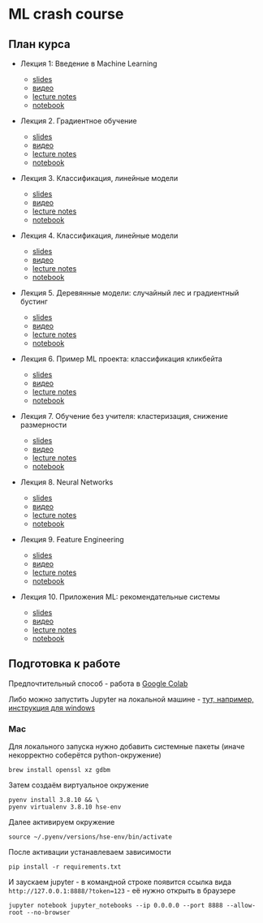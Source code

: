 # ML crash course

## План курса

* Лекция 1: Введение в Machine Learning
    * [slides](https://docs.google.com/presentation/d/17lCrDPFqPzrxco9NOdgBCx_1ewLJ7iQ9/edit#slide=id.p1)
    * [видео](https://youtu.be/_BSlnZzlng4)
    * [lecture notes](./lecture_notes/ml_intro.md)
    * [notebook](./jupyter_notebooks/Part_01_ML_intro.ipynb)
    
* Лекция 2. Градиентное обучение
    * [slides](https://docs.google.com/presentation/d/1hnSsAvs3D-Lncis12Q6aPbbbvp_ISZdg/edit?usp=sharing&ouid=116356322827696809637&rtpof=true&sd=true)
    * [видео](https://youtu.be/redXBYr76TM)
    * [lecture notes](./lecture_notes/gradient_descent.md)
    * [notebook](./jupyter_notebooks/Part_02_gradient_descent.ipynb)
    
* Лекция 3. Классификация, линейные модели
    * [slides](https://docs.google.com/presentation/d/1P6BGXL1RF4ehTRXCs7zU2jLkIOLfagRk/edit?usp=sharing&ouid=116356322827696809637&rtpof=true&sd=true)
    * [видео](https://youtu.be/-FDok30act0)
    * [lecture notes](./lecture_notes/)
    * [notebook](./jupyter_notebooks/Part_03_validation_generalization_ability_overfitting.ipynb)
    
* Лекция 4. Классификация, линейные модели
    * [slides](https://docs.google.com/presentation/d/1jiV8xDS-26Vit6eMbzAXmvgd2tSeyh3P/edit?usp=sharing&ouid=116356322827696809637&rtpof=true&sd=true)
    * [видео](https://youtu.be/-FDok30act0)
    * [lecture notes](./lecture_notes/)
    * [notebook](./jupyter_notebooks/Part_04_classification.ipynb)
    
* Лекция 5. Деревянные модели: случайный лес и градиентный бустинг
    * [slides](https://docs.google.com/presentation/d/11uOvlnIs4PhTnXRq7MWs-zFRoGLqW9bB/edit#slide=id.g111d491c0c7_0_11)
    * [видео](https://youtu.be/Q2h7CkvZXIo)
    * [lecture notes](./lecture_notes/)
    * [notebook](./jupyter_notebooks/Part_05_Trees_Boosting.ipynb)
    
* Лекция 6. Пример ML проекта: классификация кликбейта
    * [slides]()
    * [видео](https://youtu.be/EaQQ83YNH24)
    * [lecture notes](./lecture_notes/)
    * [notebook](./jupyter_notebooks/Part_06_ML_project_example.ipynb)
    
* Лекция 7. Обучение без учителя: кластеризация, снижение размерности
    * [slides](https://docs.google.com/presentation/d/13jwAaOxgZG2gAdE7WmswEr82ZzSqQNZK/edit#slide=id.g110579a0ab8_0_0)
    * [видео](https://youtu.be/Q8zOYacXLXI)
    * [lecture notes](./lecture_notes/)
    * [notebook](./jupyter_notebooks/Part_07_feature_engineering.ipynb)
    
* Лекция 8. Neural Networks
    * [slides](https://docs.google.com/presentation/d/1dIUdLC1fcz_C6HJrC2Gw-SyoEmsHC-Lj/edit?usp=sharing&ouid=116356322827696809637&rtpof=true&sd=true)
    * [видео](https://youtu.be/tOSAjblsCtc)
    * [lecture notes](./lecture_notes/)
    * [notebook](./jupyter_notebooks/Part_08_neural_networks.ipynb)
    
* Лекция 9. Feature Engineering
    * [slides](https://docs.google.com/presentation/d/1iupEylPck-wi7CNTyZpIuT3dltZtcDdl/edit?usp=sharing&ouid=116356322827696809637&rtpof=true&sd=true)
    * [видео](https://youtu.be/kYibLwNYYU0)
    * [lecture notes](./lecture_notes/)
    * [notebook](./jupyter_notebooks/Part_9_feature_engineering.ipynb)
    
* Лекция 10. Приложения ML: рекомендательные системы
    * [slides](https://docs.google.com/presentation/d/1LBvohO_Jug-LMfhFzSxB_5AuKkDkpBZ0/edit?usp=sharing&ouid=116356322827696809637&rtpof=true&sd=true)
    * [видео](https://youtu.be/n2Dx0-1Xw_M)
    * [lecture notes](./lecture_notes/)
    * [notebook](./jupyter_notebooks/Part_10_recommeder_systems.ipynb)


## Подготовка к работе

Предпочтительный способ - работа в [Google Colab](https://colab.research.google.com/)

Либо можно  запустить Jupyter на локальной машине - [тут, например, инструкция для windows](https://medium.com/@neuralnets/beginners-quick-guide-for-handling-issues-launching-jupyter-notebook-for-python-using-anaconda-8be3d57a209b)

### Mac

Для локального запуска нужно добавить системные пакеты (иначе некорректно соберётся python-окружение)
```shell
brew install openssl xz gdbm
```

Затем создаём виртуальное окружение

```shell
pyenv install 3.8.10 && \
pyenv virtualenv 3.8.10 hse-env
```

Далее активируем окружение
```shell
source ~/.pyenv/versions/hse-env/bin/activate
```

После активации устанавлеваем зависимости
```shell
pip install -r requirements.txt
```

И заускаем jupyter - в командной строке появится ссылка вида `http://127.0.0.1:8888/?token=123` - её нужно открыть в браузере
```shell
jupyter notebook jupyter_notebooks --ip 0.0.0.0 --port 8888 --allow-root --no-browser
```